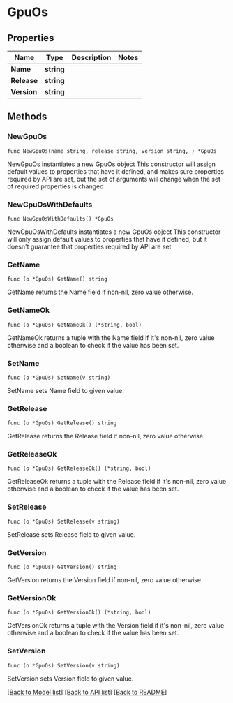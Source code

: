 # GpuOs

## Properties

Name | Type | Description | Notes
------------ | ------------- | ------------- | -------------
**Name** | **string** |  | 
**Release** | **string** |  | 
**Version** | **string** |  | 

## Methods

### NewGpuOs

`func NewGpuOs(name string, release string, version string, ) *GpuOs`

NewGpuOs instantiates a new GpuOs object
This constructor will assign default values to properties that have it defined,
and makes sure properties required by API are set, but the set of arguments
will change when the set of required properties is changed

### NewGpuOsWithDefaults

`func NewGpuOsWithDefaults() *GpuOs`

NewGpuOsWithDefaults instantiates a new GpuOs object
This constructor will only assign default values to properties that have it defined,
but it doesn't guarantee that properties required by API are set

### GetName

`func (o *GpuOs) GetName() string`

GetName returns the Name field if non-nil, zero value otherwise.

### GetNameOk

`func (o *GpuOs) GetNameOk() (*string, bool)`

GetNameOk returns a tuple with the Name field if it's non-nil, zero value otherwise
and a boolean to check if the value has been set.

### SetName

`func (o *GpuOs) SetName(v string)`

SetName sets Name field to given value.


### GetRelease

`func (o *GpuOs) GetRelease() string`

GetRelease returns the Release field if non-nil, zero value otherwise.

### GetReleaseOk

`func (o *GpuOs) GetReleaseOk() (*string, bool)`

GetReleaseOk returns a tuple with the Release field if it's non-nil, zero value otherwise
and a boolean to check if the value has been set.

### SetRelease

`func (o *GpuOs) SetRelease(v string)`

SetRelease sets Release field to given value.


### GetVersion

`func (o *GpuOs) GetVersion() string`

GetVersion returns the Version field if non-nil, zero value otherwise.

### GetVersionOk

`func (o *GpuOs) GetVersionOk() (*string, bool)`

GetVersionOk returns a tuple with the Version field if it's non-nil, zero value otherwise
and a boolean to check if the value has been set.

### SetVersion

`func (o *GpuOs) SetVersion(v string)`

SetVersion sets Version field to given value.



[[Back to Model list]](../README.md#documentation-for-models) [[Back to API list]](../README.md#documentation-for-api-endpoints) [[Back to README]](../README.md)



